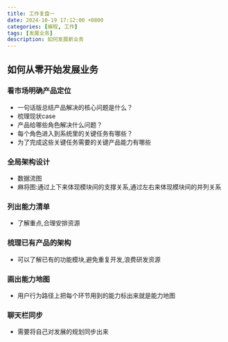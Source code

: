 ```yaml
---
title: 工作复盘一
date: 2024-10-19 17:12:00 +0800
categories: [编程, 工作]
tags: [发展业务]     
description: 如何发展新业务
---
```

## 如何从零开始发展业务
### 看市场明确产品定位
- 一句话版总结产品解决的核心问题是什么？
- 梳理现状case
- 产品给哪些角色解决什么问题？
- 每个角色进入到系统里的关键任务有哪些？
- 为了完成这些关键任务需要的关键产品能力有哪些

### 全局架构设计
- 数据流图
- 麻将图:通过上下来体现模块间的支撑关系,通过左右来体现模块间的并列关系

### 列出能力清单
- 了解重点,合理安排资源

### 梳理已有产品的架构 
- 可以了解已有的功能模块,避免重复开发,浪费研发资源

### 画出能力地图
- 用户行为路径上把每个环节用到的能力标出来就是能力地图

### 聊天栏同步
- 需要将自己对发展的规划同步出来
  